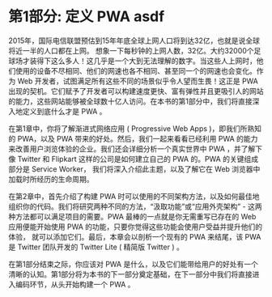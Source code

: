 # 第1部分: 定义 PWA asdf

2015年，国际电信联盟预估到15年年底全球上网人口将到达32亿，也就是说全球将近一半的人口都在上网。 想象一下每秒钟的上网人数，32亿。大约32000个足球场才装得下这么多人！这几乎是一个大到无法理解的数字。当这些人上网时，他们使用的设备不尽相同、他们的网速也各不相同、甚至同一个的网速也会变化。作为 Web 开发者，试图满足所有这些不同的场景似乎令人望而生畏！这正是 PWA 出现的契机。它们赋予了开发者可以构建速度更快、富有弹性并且更吸引人的网站的能力，这些网站能够被全球数十亿人访问。在本书的第1部分中，我们将直接深入地定义到底什么才是 PWA 。

在第1章中，你将了解渐进式网络应用 ( Progressive Web Apps )，即我们所熟知的 PWA，以及 PWA 带来的好处。然后，我们一起来看看已经利用 PWA 的能力来改善用户浏览体验的企业。我们还会详细分析一个真实世界中 PWA ，并了解下像 Twitter 和 Flipkart 这样的公司是如何建立自己的 PWA 的。PWA 的关键组成部分是 Service Worker， 我们将深入介绍此主题，以及了解它在 Web 浏览器中加载时所经历的生命周期。

在第2章中，首先介绍了构建 PWA 时可以使用的不同架构方法，以及如何最佳地组织你的代码。我们将研究两种不同的方法，“汲取功能”或“应用外壳架构” - 这两种方法都可以满足项目的需要。PWA 最棒的一点就是你无需重写已存在的 Web 应用便能开始使用 PWA 的功能，只要你觉得这些功能会使用户受益并提升他们的体验， 就可以添加它们。最后，本章会以剖析一个现有的 PWA 来结尾，该 PWA 是 Twitter 团队开发的 Twitter Lite ( 精简版 Twitter ) 。

在第1部分结束之际，你应该对 PWA 是什么，以及它们能带给用户的好处有一个清晰的认知。第1部分将为本书的下一部分奠定基础，在下一部分中我们将直接进入编码环节，从头开始构建一个 PWA 。